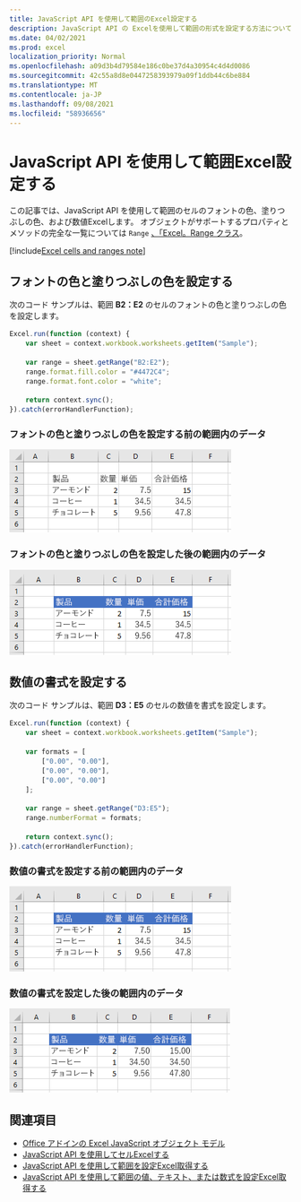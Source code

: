 ```yaml
---
title: JavaScript API を使用して範囲のExcel設定する
description: JavaScript API の Excelを使用して範囲の形式を設定する方法について説明します。
ms.date: 04/02/2021
ms.prod: excel
localization_priority: Normal
ms.openlocfilehash: a09d3b4d79584e186c0be37d4a30954c4d4d0086
ms.sourcegitcommit: 42c55a8d8e0447258393979a09f1ddb44c6be884
ms.translationtype: MT
ms.contentlocale: ja-JP
ms.lasthandoff: 09/08/2021
ms.locfileid: "58936656"
---
```

# <a name="set-range-format-using-the-excel-javascript-api"></a>JavaScript API を使用して範囲Excel設定する

この記事では、JavaScript API を使用して範囲のセルのフォントの色、塗りつぶしの色、および数値Excelします。 オブジェクトがサポートするプロパティとメソッドの完全な一覧については `Range` [、「Excel。Range クラス](/javascript/api/excel/excel.range)。

[!include[Excel cells and ranges note](../includes/note-excel-cells-and-ranges.md)]

## <a name="set-font-color-and-fill-color"></a>フォントの色と塗りつぶしの色を設定する

次のコード サンプルは、範囲 **B2：E2** のセルのフォントの色と塗りつぶしの色を設定します。

```js
Excel.run(function (context) {
    var sheet = context.workbook.worksheets.getItem("Sample");

    var range = sheet.getRange("B2:E2");
    range.format.fill.color = "#4472C4";
    range.format.font.color = "white";

    return context.sync();
}).catch(errorHandlerFunction);
```

### <a name="data-in-range-before-font-color-and-fill-color-are-set"></a>フォントの色と塗りつぶしの色を設定する前の範囲内のデータ

![書式が設定Excel前のデータ。](../images/excel-ranges-format-before.png)

### <a name="data-in-range-after-font-color-and-fill-color-are-set"></a>フォントの色と塗りつぶしの色を設定した後の範囲内のデータ

![書式が設定Excel後のデータ。](../images/excel-ranges-format-font-and-fill.png)

## <a name="set-number-format"></a>数値の書式を設定する

次のコード サンプルは、範囲 **D3：E5** のセルの数値を書式を設定します。

```js
Excel.run(function (context) {
    var sheet = context.workbook.worksheets.getItem("Sample");

    var formats = [
        ["0.00", "0.00"],
        ["0.00", "0.00"],
        ["0.00", "0.00"]
    ];

    var range = sheet.getRange("D3:E5");
    range.numberFormat = formats;

    return context.sync();
}).catch(errorHandlerFunction);
```

### <a name="data-in-range-before-number-format-is-set"></a>数値の書式を設定する前の範囲内のデータ

![数値の形式Excel前のデータ。](../images/excel-ranges-format-font-and-fill.png)

### <a name="data-in-range-after-number-format-is-set"></a>数値の書式を設定した後の範囲内のデータ

![数値の形式Excel後のデータ。](../images/excel-ranges-format-numbers.png)

## <a name="see-also"></a>関連項目

- [Office アドインの Excel JavaScript オブジェクト モデル](excel-add-ins-core-concepts.md)
- [JavaScript API を使用してセルExcelする](excel-add-ins-cells.md)
- [JavaScript API を使用して範囲を設定Excel取得する](excel-add-ins-ranges-set-get.md)
- [JavaScript API を使用して範囲の値、テキスト、または数式を設定Excel取得する](excel-add-ins-ranges-set-get-values.md)
